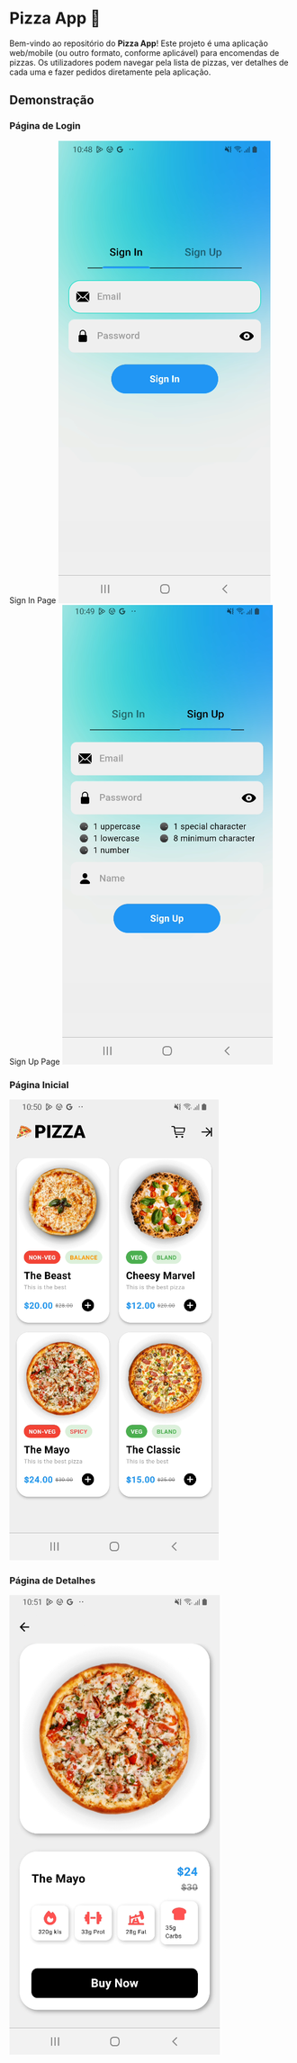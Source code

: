 
# Pizza App 🍕

Bem-vindo ao repositório do **Pizza App**! Este projeto é uma aplicação web/mobile (ou outro formato, conforme aplicável) para encomendas de pizzas. Os utilizadores podem navegar pela lista de pizzas, ver detalhes de cada uma e fazer pedidos diretamente pela aplicação.

## Demonstração

### Página de Login
Sign In Page
![Página de Sign In](calc_flutter/assets/sign_in.PNG)
<br>
Sign Up Page
![Página de Sign Up](calc_flutter/assets/sign_up.PNG)
<br>
### Página Inicial
![Página Inicial](calc_flutter/assets/initial_page.PNG)
<br>
### Página de Detalhes
![Página de Detalhes](calc_flutter/assets/details_page.PNG)

